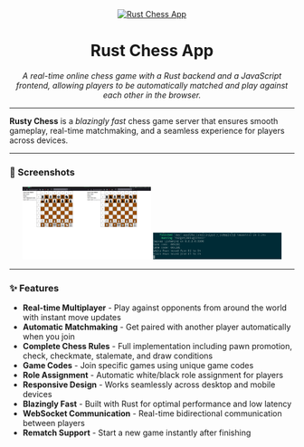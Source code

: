 <div align="center">
  <a href="https://apps.apple.com/au/app/recall-reminders/id6746973146">
    <picture>
      <source media="(prefers-color-scheme: dark)" srcset="https://hc-cdn.hel1.your-objectstorage.com/s/v3/e3b397ca96816549ce4b44fcc7a5bfc66b8fd4b4_reminders_app_logo_rounded_corners__1_.png">
      <img alt="Rust Chess App" src="https://hc-cdn.hel1.your-objectstorage.com/s/v3/e3b397ca96816549ce4b44fcc7a5bfc66b8fd4b4_reminders_app_logo_rounded_corners__1_.png" height="180">
    </picture>
  </a>

  <h1>Rust Chess App</h1>
  <p><em>A real-time online chess game with a Rust backend and a JavaScript frontend, allowing players to be automatically matched and play against each other in the browser.</em></p>
  

</div>

---

**Rusty Chess** is a *blazingly fast* chess game server that ensures smooth gameplay, real-time matchmaking, and a seamless experience for players across devices.

---

### 📱 Screenshots

<p align="center">
  <img src="chess.png" alt="Chess Game Screenshot" width="45%">
  <img src="engine.png" alt="Chess Engine Screenshot" width="45%">
</p>

---

### ✨ Features

- **Real-time Multiplayer** - Play against opponents from around the world with instant move updates
- **Automatic Matchmaking** - Get paired with another player automatically when you join
- **Complete Chess Rules** - Full implementation including pawn promotion, check, checkmate, stalemate, and draw conditions
- **Game Codes** - Join specific games using unique game codes
- **Role Assignment** - Automatic white/black role assignment for players
- **Responsive Design** - Works seamlessly across desktop and mobile devices
- **Blazingly Fast** - Built with Rust for optimal performance and low latency
- **WebSocket Communication** - Real-time bidirectional communication between players
- **Rematch Support** - Start a new game instantly after finishing



